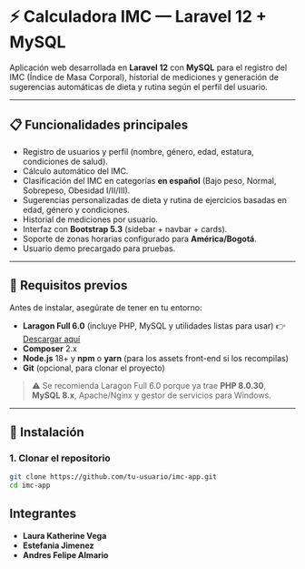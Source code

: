 # ⚡ Calculadora IMC — Laravel 12 + MySQL

Aplicación web desarrollada en **Laravel 12** con **MySQL** para el registro del IMC (Índice de Masa Corporal), historial de mediciones y generación de sugerencias automáticas de dieta y rutina según el perfil del usuario.

---

## 📋 Funcionalidades principales

- Registro de usuarios y perfil (nombre, género, edad, estatura, condiciones de salud).
- Cálculo automático del IMC.
- Clasificación del IMC en categorías **en español** (Bajo peso, Normal, Sobrepeso, Obesidad I/II/III).
- Sugerencias personalizadas de dieta y rutina de ejercicios basadas en edad, género y condiciones.
- Historial de mediciones por usuario.
- Interfaz con **Bootstrap 5.3** (sidebar + navbar + cards).
- Soporte de zonas horarias configurado para **América/Bogotá**.
- Usuario demo precargado para pruebas.

---

## 🚀 Requisitos previos

Antes de instalar, asegúrate de tener en tu entorno:

- **Laragon Full 6.0** (incluye PHP, MySQL y utilidades listas para usar) 👉 [Descargar aquí](https://laragon.org/download/)  
- **Composer** 2.x  
- **Node.js** 18+ y **npm** o **yarn** (para los assets front-end si los recompilas)  
- **Git** (opcional, para clonar el proyecto)  

> ⚠️ Se recomienda Laragon Full 6.0 porque ya trae **PHP 8.0.30**, **MySQL 8.x**, Apache/Nginx y gestor de servicios para Windows.

---

## 🔧 Instalación

### 1. Clonar el repositorio
```bash
git clone https://github.com/tu-usuario/imc-app.git
cd imc-app
```

## Integrantes
- **Laura Katherine Vega**
- **Estefania Jimenez**
- **Andres Felipe Almario** 
